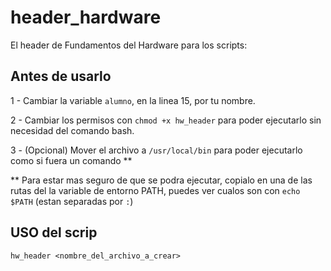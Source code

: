 # header_hardware
El header de Fundamentos del Hardware para los scripts:

## Antes de usarlo

1 - Cambiar la variable `alumno`, en la linea 15, por tu nombre.

2 - Cambiar los permisos con `chmod +x hw_header` para poder ejecutarlo sin necesidad del comando bash.

3 - (Opcional) Mover el archivo a `/usr/local/bin` para poder ejecutarlo como si fuera un comando **


** Para estar mas seguro de que se podra ejecutar, copialo en una de las rutas del la variable de entorno PATH, puedes ver cualos son con `echo $PATH` (estan separadas por `:`)

## USO del scrip

`hw_header <nombre_del_archivo_a_crear>`
